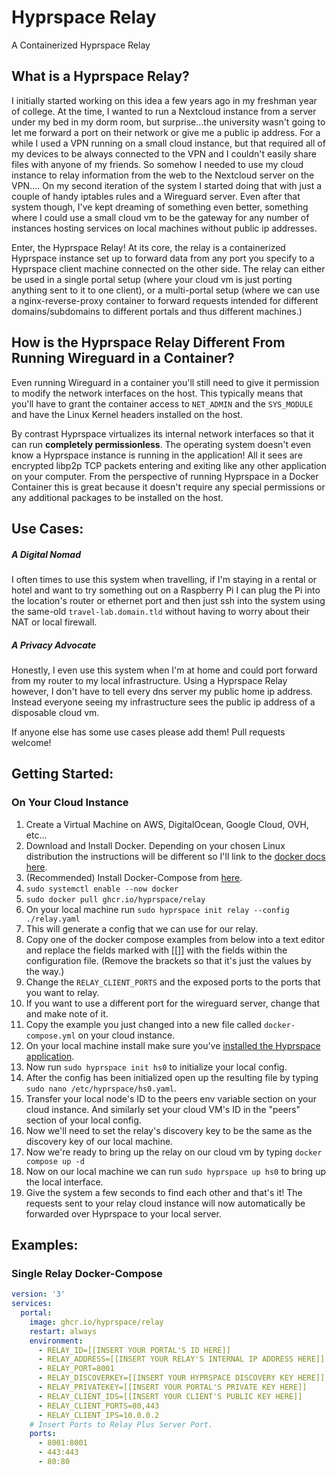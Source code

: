 # Hyprspace Relay
A Containerized Hyprspace Relay

## What is a Hyprspace Relay?
I initially started working on this idea a few years ago in my freshman year of college. At the time, I wanted to run a Nextcloud instance from a server under my bed in my dorm room, but surprise...the university wasn't going to let me forward a port on their network or give me a public ip address. For a while I used a VPN running on a small cloud instance, but that required all of my devices to be always connected to the VPN and I couldn't easily share files with anyone of my friends. So somehow I needed to use my cloud instance to relay information from the web to the Nextcloud server on the VPN.... On my second iteration of the system I started doing that with just a couple of handy iptables rules and a Wireguard server. Even after that system though, I've kept dreaming of something even better, something where I could use a small cloud vm to be the gateway for any number of instances hosting services on local machines without public ip addresses.

Enter, the Hyprspace Relay! At its core, the relay is a containerized Hyprspace instance set up to forward data from any port you specify to a Hyprspace client machine connected on the other side. The relay can either be used in a single portal setup (where your cloud vm is just porting anything sent to it to one client), or a multi-portal setup (where we can use a nginx-reverse-proxy container to forward requests intended for different domains/subdomains to different portals and thus different machines.)

## How is the Hyprspace Relay Different From Running Wireguard in a Container?
Even running Wireguard in a container you'll still need to give it permission to modify the network interfaces on the host. This typically means that you'll have to grant the container access to `NET_ADMIN` and the `SYS_MODULE` and have the Linux Kernel headers installed on the host.

By contrast Hyprspace virtualizes its internal network interfaces so that it can run **completely permissionless**. The operating system doesn't even know a Hyprspace instance is running in the application! All it sees are encrypted libp2p TCP packets entering and exiting like any other application on your computer. From the perspective of running Hyprspace in a Docker Container this is great because it doesn't require any special permissions or any additional packages to be installed on the host.

## Use Cases:
##### A Digital Nomad
I often times to use this system when travelling, if I'm staying in a rental or hotel and want to try something out on a Raspberry Pi I can plug the Pi into the location's router or ethernet port and then just ssh into the system using the same-old `travel-lab.domain.tld` without having to worry about their NAT or local firewall.

##### A Privacy Advocate
Honestly, I even use this system when I'm at home and could port forward from my router to my local infrastructure. Using a Hyprspace Relay however, I don't have to tell every dns server my public home ip address. Instead everyone seeing my infrastructure sees the public ip address of a disposable cloud vm. 

If anyone else has some use cases please add them! Pull requests welcome!

## Getting Started:
### On Your Cloud Instance
1. Create a Virtual Machine on AWS, DigitalOcean, Google Cloud, OVH, etc...
2. Download and Install Docker. Depending on your chosen Linux distribution the instructions will be different so I'll link to the [docker docs here](https://docs.docker.com/engine/install/).
3. (Recommended) Install Docker-Compose from [here](https://docs.docker.com/compose/install/).
4. `sudo systemctl enable --now docker`
5. `sudo docker pull ghcr.io/hyprspace/relay`
6. On your local machine run `sudo hyprspace init relay --config ./relay.yaml`
7. This will generate a config that we can use for our relay.
8. Copy one of the docker compose examples from below into a text editor and replace the fields marked with [[]] with the fields within the configuration file. (Remove the brackets so that it's just the values by the way.)
9. Change the `RELAY_CLIENT_PORTS` and the exposed ports to the ports that you want to relay.
10. If you want to use a different port for the wireguard server, change that and make note of it.
11. Copy the example you just changed into a new file called `docker-compose.yml` on your cloud instance.
12. On your local machine install make sure you've [installed the Hyprspace application](https://github.com/hyprspace/hyprspace).
13. Now run `sudo hyprspace init hs0` to initialize your local config.
14. After the config has been initialized open up the resulting file by typing `sudo nano /etc/hyprspace/hs0.yaml`.
15. Transfer your local node's ID to the peers env variable section on your cloud instance. And similarly set your cloud VM's ID in the "peers" section of your local config.
16. Now we'll need to set the relay's discovery key to be the same as the discovery key of our local machine.
17. Now we're ready to bring up the relay on our cloud vm by typing `docker compose up -d`
18. Now on our local machine we can run `sudo hyprspace up hs0` to bring up the local interface.
19. Give the system a few seconds to find each other and that's it! The requests sent to your relay cloud instance will now automatically be forwarded over Hyprspace to your local server.

## Examples:
### Single Relay Docker-Compose
``` yaml
version: '3'
services:
  portal:
    image: ghcr.io/hyprspace/relay
    restart: always
    environment:
      - RELAY_ID=[[INSERT YOUR PORTAL'S ID HERE]]
      - RELAY_ADDRESS=[[INSERT YOUR RELAY'S INTERNAL IP ADDRESS HERE]]
      - RELAY_PORT=8001
      - RELAY_DISCOVERKEY=[[INSERT YOUR HYPRSPACE DISCOVERY KEY HERE]]
      - RELAY_PRIVATEKEY=[[INSERT YOUR PORTAL'S PRIVATE KEY HERE]]
      - RELAY_CLIENT_IDS=[[INSERT YOUR CLIENT'S PUBLIC KEY HERE]]
      - RELAY_CLIENT_PORTS=80,443
      - RELAY_CLIENT_IPS=10.0.0.2
    # Insert Ports to Relay Plus Server Port.
    ports:
      - 8001:8001
      - 443:443
      - 80:80
```
